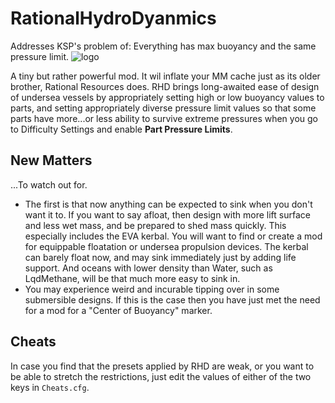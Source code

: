 # RationalHydroDyanmics
Addresses KSP's problem of: Everything has max buoyancy and the same pressure limit.
![logo](https://i.imgur.com/vejyxy1.png)

A tiny but rather powerful mod. It wil inflate your MM cache just as its older brother, Rational Resources does. RHD brings long-awaited ease of design of undersea vessels by appropriately setting high or low buoyancy values to parts, and setting appropriately diverse pressure limit values so that some parts have more...or less ability to survive extreme pressures when you go to Difficulty Settings and enable **Part Pressure Limits**.

## New Matters
...To watch out for. 
* The first is that now anything can be expected to sink when you don't want it to. If you want to say afloat, then design with more lift surface and less wet mass, and be prepared to shed mass quickly. This especially includes the EVA kerbal. You will want to find or create a mod for equippable floatation or undersea propulsion devices. The kerbal can barely float now, and may sink immediately just by adding life support. And oceans with lower density than Water, such as LqdMethane, will be that much more easy to sink in.
* You may experience weird and incurable tipping over in some submersible designs. If this is the case then you have just met the need for a mod for a "Center of Buoyancy" marker.

## Cheats
In case you find that the presets applied by RHD are weak, or you want to be able to stretch the restrictions, just edit the values of either of the two keys in `Cheats.cfg`.
